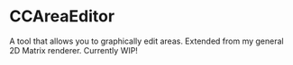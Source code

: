 # CCAreaEditor
A tool that allows you to graphically edit areas. Extended from my general 2D Matrix renderer. Currently WIP!